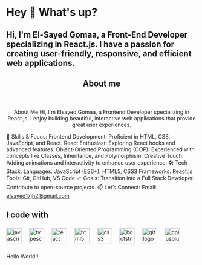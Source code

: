 <h1 align="left">Hey 👋 What's up?</h1>

###

<h2 align="left">Hi, I'm El-Sayed Gomaa, a Front-End Developer specializing in React.js. I have a passion for creating user-friendly, responsive, and efficient web applications.</h2>

###

<h2 align="center">About me</h2>

###

<br clear="both">

<p align="center">About Me
Hi, I'm Elsayed Gomaa, a Frontend Developer specializing in React.js. I enjoy building beautiful, interactive web applications that provide great user experiences.

🌟 Skills & Focus:
Frontend Development: Proficient in HTML, CSS, JavaScript, and React.
React Enthusiast: Exploring React hooks and advanced features.
Object-Oriented Programming (OOP): Experienced with concepts like Classes, Inheritance, and Polymorphism.
Creative Touch: Adding animations and interactivity to enhance user experience.
🛠️ Tech Stack:
Languages: JavaScript (ES6+), HTML5, CSS3
Frameworks: React.js
Tools: Git, GitHub, VS Code
📈 Goals:
Transition into a Full Stack Developer.
Contribute to open-source projects.
📫 Let’s Connect:
Email: elsayed17jh2@gmail.com </p>

###

<h2 align="left">I code with</h2>

###

<div align="left">
  <img src="https://cdn.jsdelivr.net/gh/devicons/devicon/icons/javascript/javascript-original.svg" height="40" alt="javascript logo"  />
  <img width="12" />
  <img src="https://cdn.jsdelivr.net/gh/devicons/devicon/icons/typescript/typescript-original.svg" height="40" alt="typescript logo"  />
  <img width="12" />
  <img src="https://cdn.jsdelivr.net/gh/devicons/devicon/icons/react/react-original.svg" height="40" alt="react logo"  />
  <img width="12" />
  <img src="https://cdn.jsdelivr.net/gh/devicons/devicon/icons/html5/html5-original.svg" height="40" alt="html5 logo"  />
  <img width="12" />
  <img src="https://cdn.jsdelivr.net/gh/devicons/devicon/icons/css3/css3-original.svg" height="40" alt="css3 logo"  />
  <img width="12" />
  <img src="https://cdn.jsdelivr.net/gh/devicons/devicon/icons/bootstrap/bootstrap-original.svg" height="40" alt="bootstrap logo"  />
  <img width="12" />
  <img src="https://cdn.jsdelivr.net/gh/devicons/devicon/icons/git/git-original.svg" height="40" alt="git logo"  />
  <img width="12" />
  <img src="https://cdn.jsdelivr.net/gh/devicons/devicon/icons/cplusplus/cplusplus-original.svg" height="40" alt="cplusplus logo"  />
</div>

###

<p align="left">Hello World!!</p>

###
